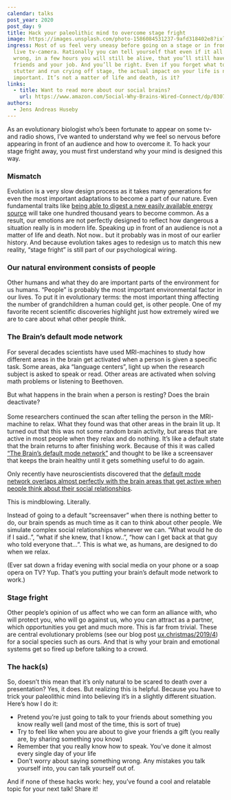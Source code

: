 ```yaml
---
calendar: talks
post_year: 2020
post_day: 9
title: Hack your paleolithic mind to overcome stage fright
image: https://images.unsplash.com/photo-1586084531237-9afd318402e8?ixlib=rb-1.2.1&ixid=MXwxMjA3fDB8MHxwaG90by1wYWdlfHx8fGVufDB8fHw%3D&auto=format&fit=crop&w=934&q=80
ingress: Most of us feel very uneasy before going on a stage or in front of a
  live tv-camera. Rationally you can tell yourself that even if it all goes
  wrong, in a few hours you will still be alive, that you’ll still have your
  friends and your job. And you’ll be right. Even if you forget what to say,
  stutter and run crying off stage, the actual impact on your life is not that
  important. It’s not a matter of life and death, is it?
links:
  - title: Want to read more about our social brains?
    url: https://www.amazon.com/Social-Why-Brains-Wired-Connect/dp/0307889092
authors:
  - Jens Andreas Huseby
---
```

As an evolutionary biologist who’s been fortunate to appear on some tv- and radio shows, I’ve wanted to understand why we feel so nervous before appearing in front of an audience and how to overcome it. To hack your stage fright away, you must first understand why your mind is designed this way.

### Mismatch

Evolution is a very slow design process as it takes many generations for even the most important adaptations to become a part of our nature. Even fundamental traits like [being able to digest a new easily available energy source](https://www.ncbi.nlm.nih.gov/pmc/articles/PMC3048992/) will take one hundred thousand years to become common. 
As a result, our emotions are not perfectly designed to reflect how dangerous a situation really is in modern life.
Speaking up in front of an audience is not a matter of life and death. Not now.. but it probably was in most of our earlier history. And because evolution takes ages to redesign us to match this new reality, “stage fright” is still part of our psychological wiring.

### Our natural environment consists of people

Other humans and what they do are important parts of the environment for us humans. “People” is probably the most important environmental factor in our lives. To put it in evolutionary terms: the most important thing affecting the number of grandchildren a human could get, is other people. 
One of my favorite recent scientific discoveries highlight just how extremely wired we are to care about what other people think. 

### The Brain’s default mode network

For several decades scientists have used MRI-machines to study how different areas in the brain get activated when a person is given a specific task. Some areas, aka “language centers”, light up when the research subject is asked to speak or read. Other areas are activated when solving math problems or listening to Beethoven. 

But what happens in the brain when a person is resting? Does the brain deactivate?\
\
Some researchers continued the scan after telling the person in the MRI-machine to relax. What they found was that other areas in the brain lit up.
It turned out that this was not some random brain activity, but areas that are active in most people when they relax and do nothing. It’s like a default state that the brain returns to after finishing work. Because of this it was called [“The Brain’s default mode network”](https://en.wikipedia.org/wiki/Default_mode_network) and thought to be like a screensaver that keeps the brain healthy until it gets something useful to do again.

Only recently have neuroscientists discovered that the [default mode network overlaps almost perfectly with the brain areas that get active when people think about their social relationships](https://www.researchgate.net/publication/228071925_On_the_relationship_between_the_Default_Mode_Network_and_the_Social_Brain).

This is mindblowing. Literally.

Instead of going to a default “screensaver” when there is nothing better to do, our brain spends as much time as it can to think about other people. We simulate complex social relationships whenever we can. “What would he do if I said..”, “what if she knew, that I know..”, “how can I get back at that guy who told everyone that…”.
This is what we, as humans, are designed to do when we relax. 

(Ever sat down a friday evening with social media on your phone or a soap opera on TV? 
Yup. That’s you putting your brain’s default mode network to work.)

### Stage fright

Other people’s opinion of us affect who we can form an alliance with, who will protect you, who will go against us, who you can attract as a partner, which opportunities you get and much more. This is far from trivial. These are central evolutionary problems (see our blog post [ux.christmas/2019/4](https://ux.christmas/2019/4)) for a social species such as ours. And that is why your brain and emotional systems get so fired up before talking to a crowd.

### The hack(s)

So, doesn’t this mean that it’s only natural to be scared to death over a presentation? 
Yes, it does. But realizing this is helpful. Because you have to trick your paleolithic mind into believing it’s in a slightly different situation. Here’s how I do it:

* Pretend you’re just going to talk to your friends about something you know really well (and most of the time, this is sort of true) 
* Try to feel like when you are about to give your friends a gift (you really are, by sharing something you know)
* Remember that you really know how to speak. You’ve done it almost every single day of your life
* Don’t worry about saying something wrong. Any mistakes you talk yourself into, you can talk yourself out of. 

And if none of these hacks work: hey, you’ve found a cool and relatable topic for your next talk! Share it!